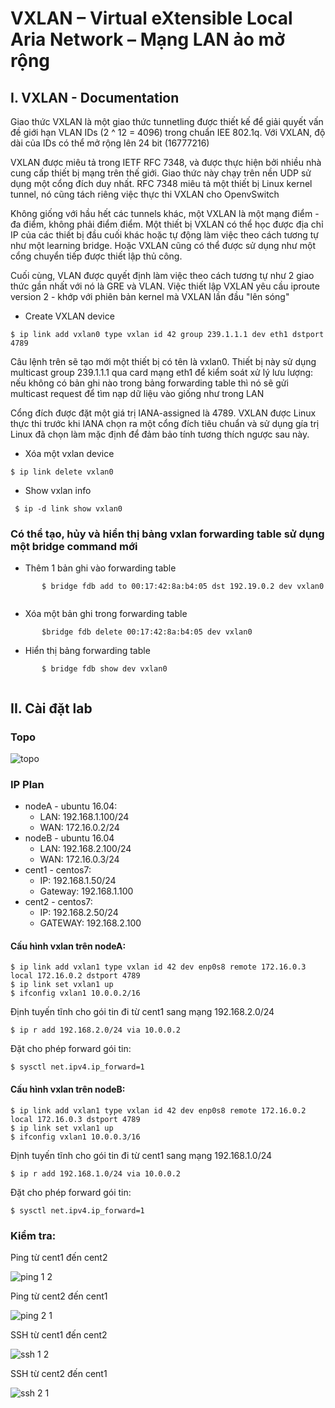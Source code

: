 
# VXLAN – Virtual eXtensible Local Aria Network – Mạng LAN ảo mở rộng 

## I. VXLAN - Documentation
 
Giao thức VXLAN là một giao thức tunnetling được thiết kế để giải quyết vấn đề giới hạn VLAN IDs (2 ^ 12 = 4096) trong chuẩn IEE 802.1q. Với VXLAN, độ dài của IDs có thể mở rộng lên 24 bit (16777216) 
 
VXLAN được miêu tả trong IETF RFC 7348, và được thực hiện bởi nhiều nhà cung cấp thiết bị mạng trên thế giới. Giao thức này chạy trên nền UDP sử dụng một cổng đích duy nhất. RFC 7348 miêu tả một thiết bị Linux kernel tunnel, nó cũng tách riêng việc thực thi VXLAN cho OpenvSwitch 
 
Không giống với hầu hết các tunnels khác, một VXLAN là một mạng điểm - đa điểm, không phải điểm điểm. Một thiết bị VXLAN có thể học được địa chỉ IP của các thiết bị đầu cuối khác hoặc tự động làm việc theo cách tương tự như một learning bridge. Hoặc VXLAN cũng có thể được sử dụng như một cổng chuyển tiếp được thiết lập thủ công. 
 
Cuối cùng, VLAN được quyết định làm việc theo cách tương tự như 2 giao thức gần nhất với nó là GRE và VLAN. Việc thiết lập VXLAN yêu cầu iproute version 2 - khớp với phiên bản kernel mà VXLAN lần đầu "lên sóng" 
 
* Create VXLAN device 
```
$ ip link add vxlan0 type vxlan id 42 group 239.1.1.1 dev eth1 dstport 4789 
```
Câu lệnh trên sẽ tạo mới một thiết bị có tên là vxlan0. Thiết bị này sử dụng multicast group 239.1.1.1 qua card mạng eth1 để kiểm soát xử lý lưu lượng: nếu không có bản ghi nào trong bảng forwarding table thì nó sẽ gửi multicast request để tìm nạp dữ liệu vào giống như trong LAN 
 
Cổng đích được đặt một giá trị IANA-assigned là 4789. VXLAN được Linux thực thi trước khi IANA chọn ra một cổng đích tiêu chuẩn và sử dụng gía trị Linux đã chọn làm mặc định để đảm bảo tính tương thích ngược sau này. 
 
* Xóa một vxlan device 
```
$ ip link delete vxlan0 
``` 
* Show vxlan info 
```
 $ ip -d link show vxlan0 
``` 
### Có thể tạo, hủy và hiển thị bảng vxlan forwarding table sử dụng một bridge command mới 

* Thêm 1 bản ghi vào forwarding table
```
       $ bridge fdb add to 00:17:42:8a:b4:05 dst 192.19.0.2 dev vxlan0   
 ```
* Xóa một bản ghi trong forwarding table 
```
       $bridge fdb delete 00:17:42:8a:b4:05 dev vxlan0   
 ```
* Hiển thị bảng forwarding table 
```
       $ bridge fdb show dev vxlan0 
 
```
## II. Cài đặt lab 
### Topo
![topo](https://lh3.googleusercontent.com/H42lUfm8x5NoSJHsgPFT0NUD2LGxHnRouMuqhZ2dYgqWUE1CasBxZbuEjqGI9wiK8n_pKYI8hce5xfeyJo62IB25ZHj68485lqniySCvST3wgIuvl0WHgrr2U5496yf-kCWJajwO08S_4i08kl7P78O3ZvYxUef8VjZvIRhUXiDZmci9NdPZITGTNaTWh4FGXivnP5MbqJvajoLzxiTTRMXXf6xjpEUYU6WwrE7FEorFOrSTLznD1lR4p2F6z9UCCR3tgwC2PkL7mJL5qLC9ZHhX2qtGdZNjjP9xgBQh1o_VzXDL8ve9XlpAryGgI3mi1a0Y0lyKNfnFejZ3tQhOmNKPFhpeWu6OSJCWtUw3ey13vKBzM2AgTYlt2FeKoo2_zpaeAhZziwtnbSEWrdf_BE0dG8id90OD7rZiU8fQgPGHuyOxbGBLr6e-Jmbz66MerkJMXLhsvLgLwdDr5fxqrHZusoB5DN-NSiGdR-ifMMtMA8OeldRsHJUofNXg0KfwX7vyt8oBpcGh16GKnfmJJAYqHKDfUcTKOuyGSoqrlIr4jHustd3DRmiKDHi5dvY6O1Grj7RjvWi2QKSUEVwWMVTFgf2kp7yWwa-SYD-K534=w1341-h916-no)
 
### IP Plan 
* nodeA - ubuntu 16.04: 
  * LAN: 192.168.1.100/24 
  * WAN: 172.16.0.2/24 
* nodeB - ubuntu 16.04 
  *  LAN: 192.168.2.100/24 
  *  WAN: 172.16.0.3/24 
* cent1 - centos7: 
  *  IP: 192.168.1.50/24 
  *  Gateway: 192.168.1.100 
* cent2 - centos7: 
  *  IP: 192.168.2.50/24 
  *  GATEWAY: 192.168.2.100 
 
#### Cấu hình vxlan trên nodeA:  
```
$ ip link add vxlan1 type vxlan id 42 dev enp0s8 remote 172.16.0.3 local 172.16.0.2 dstport 4789 
$ ip link set vxlan1 up 
$ ifconfig vxlan1 10.0.0.2/16 
``` 
Định tuyến tĩnh cho gói tin đi từ cent1 sang mạng 192.168.2.0/24 

    $ ip r add 192.168.2.0/24 via 10.0.0.2 

Đặt cho phép forward gói tin: 

    $ sysctl net.ipv4.ip_forward=1 
 
#### Cấu hình vxlan trên nodeB:  
```
$ ip link add vxlan1 type vxlan id 42 dev enp0s8 remote 172.16.0.2 local 172.16.0.3 dstport 4789 
$ ip link set vxlan1 up 
$ ifconfig vxlan1 10.0.0.3/16 
``` 

Định tuyến tĩnh cho gói tin đi từ cent1 sang mạng 192.168.1.0/24 

    $ ip r add 192.168.1.0/24 via 10.0.0.2 

Đặt cho phép forward gói tin: 
    
    $ sysctl net.ipv4.ip_forward=1 

### Kiểm tra: 
Ping từ cent1 đến cent2 

![ping 1 2](https://lh3.googleusercontent.com/xeOr-WKcmcZAbvuzVxEEBuhH3lK3AvVHPJkY-aOxV4RAMAps8aVUH4Q4L628CW9RMl4t17a4I_dIRAIt2WG-Q5b4GfC0pLTue2gJVOhVEhe-tlWOtVbu_bE6IIZrLt3Bc33MxlEJ43JAGetKS_xI7dMTsQJS--w2Ni5sjZqsuu86NkvSa64Dg4Z24X4WoMVydi28ORQWstpkvTscK5ci4ssZWpVk1Zts70HjEio-TtKNarK1MkEkj5HPB3z8IR1rlLXneZI2sO4Sk7MCW_B-LomVXPhiEfxoE4tvM2PwZxSWF238O0hRbSa7its_96NVO3y8f7wzr18f-_0-zr5YXZWN_KyxsQiW9iTchp6BQvwOxXj9maxzh56He2QwfYhh0W8m1OSkldI3ZnUFhUad006wGkmUe8Vemxc0jw30YrEZQ3eLSApdcidozJp5A40L0Ixso2Yb9_uXw0NbALE8WarxdgZNJnvvrD6eO506tHMF73Oy0tlAAn8vqrnThnGpF9OQmQ8JKuvQ8Kl4f6uZJnrNRTyHbkGpEiPRx8adwcAFqvukjzCI-mgc1biBzTtvhbwXwYhjCMOs1IRw5kguDW1PytoKeJYcmW9zQ6q9uVc=w553-h115-no)


Ping từ cent2 đến cent1 

![ping 2 1](https://lh3.googleusercontent.com/xYqszNYPS58yrvriGp5hOURePIaendO6oRjPncfrLekbpuuECzWH6AHPX-HBIETFGwdBAhu71Hz2w6CzN5gZU7berfo4t4NJGvbAlNc6pmo4sPeRGqUBMrLBXg_lD6VCN5kv6pY0brQfi3Z1wC9f2VTlsq5GxLGGZXIU4OvXI-fIajQFkRFaE2ajft_sS3MA4vlUUXljplPXZqWONdSMQX3R_qCVTCx13xZIwasGgEHCUfAfPyxYj08LHBvhrZ5rYUvaAxTYXk6P25ZdT0wSxf6DORH9_IJvjWiLpDeOKdcza2vz_anx_DugihgaMA-vNaV8Xgia1w9z1_pFKaVPzex2c5sMj2-GiZZ6te7aj_Ug_3x8Pr738ivAnupHCpcCKfhz-Iz0-ROS-86XeEtCq2rpqqii4sFLyZfSdYQ68Wm0mbfNGYGz-RCygA5KmFhd7PkDljgGd3XIKVljz8tsQ_Xqu4tWWwkHUMLN6stE4UeSeV1y0GGTNQLDDrmiChpVQpiuu6QV4gmwaKnzEgcOOJGcX1ov6BuKgRzn2shX55swxg1kGaEiMXbIBlEBbHQ8x9WQ7l5i_BZDTp6kiIekqQqFY2YEJgeqDJZo87jAThA=w674-h138-no)


SSH từ cent1 đến cent2 

![ssh 1 2](https://lh3.googleusercontent.com/AQfBzHbiP7d0NJZtDzzhnqWX20RovgCvpbHzpFGPMZhxKvEwr00KXu1au_YJ72UVcQ8f2HYbAdRbH_pt9813QN__Guo-I7IrwahKlUJ8QV5ozN69mJTL3F02dGBja4cMLzGvSM5Aw-ByKbJUEU52QZ1AtvqfyZVTA9AWhDJ5HjRiCc-MA0qSNxz_g5HXNIkUVRLbmfgFejA2CS4vFjxXEa_mWyWt6Erp7wkDVeprORklAO8kt8NOE6Q3RimaKWD0uSV7njpn1V6SlBhwNR9KYHEb9rb-ebTt4TJJYqCNAaA1rbAdjGpaFLnd8C5LQK3rrpOjpDvRx1sxAKlafwMz1LewEXTakWyNoQw8CZ5q9dXeNEt43AlihYy4p4NCihotBxY_ZDjvCQws40Qs7Mdu-ogMwK51kn_DFEw79HtTCBsx01NK51kFovPALJDQ3ttkukQeSEbhpsqk-YbwlSr9dE57tOb7VWnrQQ4vSyVRyC0kraTFI8PbbSkzAKcxt_Hve6TjlA52OXlAu3EEs4rkdlAmHuLknO1wUNnr9Y0UHGa6-qcTiUeyLmNvLjTjhnfTQVgHINw1xnJi3AJtiBnlyE04lC_NS7EpHQdd4KerPIA=w720-h146-no)


SSH từ cent2 đến cent1 

![ssh 2 1](https://lh3.googleusercontent.com/xYqszNYPS58yrvriGp5hOURePIaendO6oRjPncfrLekbpuuECzWH6AHPX-HBIETFGwdBAhu71Hz2w6CzN5gZU7berfo4t4NJGvbAlNc6pmo4sPeRGqUBMrLBXg_lD6VCN5kv6pY0brQfi3Z1wC9f2VTlsq5GxLGGZXIU4OvXI-fIajQFkRFaE2ajft_sS3MA4vlUUXljplPXZqWONdSMQX3R_qCVTCx13xZIwasGgEHCUfAfPyxYj08LHBvhrZ5rYUvaAxTYXk6P25ZdT0wSxf6DORH9_IJvjWiLpDeOKdcza2vz_anx_DugihgaMA-vNaV8Xgia1w9z1_pFKaVPzex2c5sMj2-GiZZ6te7aj_Ug_3x8Pr738ivAnupHCpcCKfhz-Iz0-ROS-86XeEtCq2rpqqii4sFLyZfSdYQ68Wm0mbfNGYGz-RCygA5KmFhd7PkDljgGd3XIKVljz8tsQ_Xqu4tWWwkHUMLN6stE4UeSeV1y0GGTNQLDDrmiChpVQpiuu6QV4gmwaKnzEgcOOJGcX1ov6BuKgRzn2shX55swxg1kGaEiMXbIBlEBbHQ8x9WQ7l5i_BZDTp6kiIekqQqFY2YEJgeqDJZo87jAThA=w674-h138-no)
